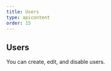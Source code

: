 ```yaml
---
title: Users
type: apicontent
order: 15
---
```

## Users
You can create, edit, and disable users.







